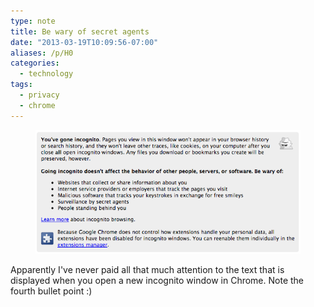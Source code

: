 ```yaml
---
type: note
title: Be wary of secret agents
date: "2013-03-19T10:09:56-07:00"
aliases: /p/H0
categories:
  - technology
tags:
  - privacy
  - chrome
---
```


<figure class="aligncenter">
  <img src="incognito.png" alt="Screenshot of a Google Chrome incognito window, which includes the text: 'Be wary of
  surveillance by secret agents'" >
</figure>

Apparently I've never paid all that much attention to the text that is displayed when you open a new incognito window in
Chrome. Note the fourth bullet point :)
